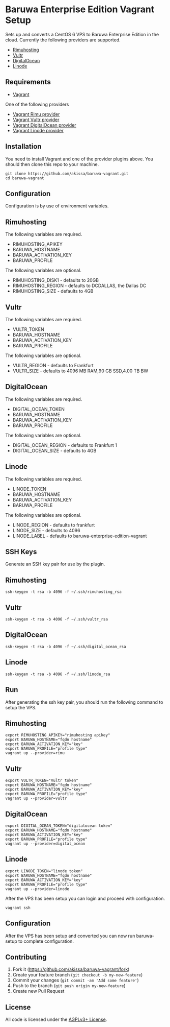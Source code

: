 # Baruwa Enterprise Edition Vagrant Setup

Sets up and converts a CentOS 6 VPS to Baruwa Enterprise Edition in the cloud.
Currently the following providers are supported.

* [Rimuhosting](http://rimuhosting.com/?r=41325919050882007081895014642231402396)
* [Vultr](http://www.vultr.com/?ref=7040437)
* [DigitalOcean](https://www.digitalocean.com/?refcode=2e62b2989fc4)
* [Linode](https://www.linode.com/?r=f3c4f62f65cc04d7542d57c077ebf83df1962d8a)

## Requirements

* [Vagrant](https://www.vagrantup.com/)

One of the following providers

* [Vagrant Rimu provider](https://github.com/akissa/vagrant-rimu)
* [Vagrant Vultr provider](https://github.com/p0deje/vagrant-vultr)
* [Vagrant DigitalOcean provider](https://github.com/smdahlen/vagrant-digitalocean)
* [Vagrant Linode provider](https://github.com/displague/vagrant-linode)

## Installation

You need to install Vagrant and one of the provider plugins above.
You should then clone this repo to your machine.

    git clone https://github.com/akissa/baruwa-vagrant.git
    cd baruwa-vagrant

## Configuration

Configuration is by use of environment variables.

## Rimuhosting

The following variables are required.

* RIMUHOSTING_APIKEY
* BARUWA_HOSTNAME
* BARUWA_ACTIVATION_KEY
* BARUWA_PROFILE

The following variables are optional.

* RIMUHOSTING_DISK1 - defaults to 20GB
* RIMUHOSTING_REGION - defaults to DCDALLAS, the Dallas DC
* RIMUHOSTING_SIZE - defaults to 4GB

## Vultr

The following variables are required.

* VULTR_TOKEN
* BARUWA_HOSTNAME
* BARUWA_ACTIVATION_KEY
* BARUWA_PROFILE

The following variables are optional.

* VULTR_REGION - defaults to Frankfurt
* VULTR_SIZE - defaults to 4096 MB RAM,90 GB SSD,4.00 TB BW

## DigitalOcean

The following variables are required.

* DIGITAL_OCEAN_TOKEN
* BARUWA_HOSTNAME
* BARUWA_ACTIVATION_KEY
* BARUWA_PROFILE

The following variables are optional.

* DIGITAL_OCEAN_REGION - defaults to Frankfurt 1
* DIGITAL_OCEAN_SIZE - defaults to 4GB

## Linode

The following variables are required.

* LINODE_TOKEN
* BARUWA_HOSTNAME
* BARUWA_ACTIVATION_KEY
* BARUWA_PROFILE

The following variables are optional.

* LINODE_REGION - defaults to frankfurt
* LINODE_SIZE - defaults to 4096
* LINODE_LABEL - defaults to baruwa-enterprise-edition-vagrant

## SSH Keys

Generate an SSH key pair for use by the plugin.

## Rimuhosting

    ssh-keygen -t rsa -b 4096 -f ~/.ssh/rimuhosting_rsa

## Vultr

    ssh-keygen -t rsa -b 4096 -f ~/.ssh/vultr_rsa

## DigitalOcean

    ssh-keygen -t rsa -b 4096 -f ~/.ssh/digital_ocean_rsa

## Linode

    ssh-keygen -t rsa -b 4096 -f ~/.ssh/linode_rsa

## Run

After generating the ssh key pair, you should run the following
command to setup the VPS.

## Rimuhosting

    export RIMUHOSTING_APIKEY="rimuhosting apikey"
    export BARUWA_HOSTNAME="fqdn hostname"
    export BARUWA_ACTIVATION_KEY="key"
    export BARUWA_PROFILE="profile type"
    vagrant up --provider=rimu

## Vultr

    export VULTR_TOKEN="Vultr token"
    export BARUWA_HOSTNAME="fqdn hostname"
    export BARUWA_ACTIVATION_KEY="key"
    export BARUWA_PROFILE="profile type"
    vagrant up --provider=vultr

## DigitalOcean

    export DIGITAL_OCEAN_TOKEN="digitalocean token"
    export BARUWA_HOSTNAME="fqdn hostname"
    export BARUWA_ACTIVATION_KEY="key"
    export BARUWA_PROFILE="profile type"
    vagrant up --provider=digital_ocean

## Linode

    export LINODE_TOKEN="linode token"
    export BARUWA_HOSTNAME="fqdn hostname"
    export BARUWA_ACTIVATION_KEY="key"
    export BARUWA_PROFILE="profile type"
    vagrant up --provider=linode

After the VPS has been setup you can login and proceed with
configuration.

    vagrant ssh

## Configuration

After the VPS has been setup and converted you can now run baruwa-setup
to complete configuration.

## Contributing

1. Fork it (https://github.com/akissa/baruwa-vagrant/fork)
2. Create your feature branch (`git checkout -b my-new-feature`)
3. Commit your changes (`git commit -am 'Add some feature'`)
4. Push to the branch (`git push origin my-new-feature`)
5. Create new Pull Request


## License

All code is licensed under the
[AGPLv3+ License](https://github.com/akissa/baruwa-vagrant/blob/master/LICENSE).
